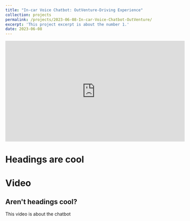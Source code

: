 ```yaml
---
title: "In-car Voice Chatbot: OutVenture-Driving Experience"
collection: projects
permalink: /projects/2023-06-08-In-car-Voice-Chatbot-OutVenture/
excerpt: 'This project excerpt is about the number 1.'
date: 2023-06-08
---
```


<iframe width="560" height="315" src="https://www.youtube.com/embed/dnfslIC5CPg" frameborder="0" allowfullscreen></iframe>

Headings are cool
=====

Video
=====

Aren't headings cool?
------

This video is about the chatbot
